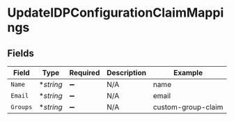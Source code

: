 # UpdateIDPConfigurationClaimMappings


## Fields

| Field              | Type               | Required           | Description        | Example            |
| ------------------ | ------------------ | ------------------ | ------------------ | ------------------ |
| `Name`             | **string*          | :heavy_minus_sign: | N/A                | name               |
| `Email`            | **string*          | :heavy_minus_sign: | N/A                | email              |
| `Groups`           | **string*          | :heavy_minus_sign: | N/A                | custom-group-claim |